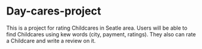 # Day-cares-project

This is a project for rating Childcares in Seatle area. Users will be able to find Childcares using kew words (city, payment, ratings). They also can rate a Childcare and write a review on it. 
